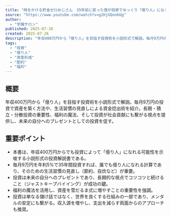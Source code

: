 ```yaml
---
title: "時をかける貯金ゼロおじさん　35年前に戻った僕が投資でゆっくり「億り人」になる話"
source: "https://www.youtube.com/watch?v=g2HjGQonbUg"
author:
  - "学識サロン"
published: 2025-07-26
created: 2025-07-26
description: "年収400万円から「億り人」を目指す投資術を小説形式で解説。毎月9万円の投資で資産を築く方法や、生活習慣の見直しによる資金捻出術を紹介。長期・積立・分散投資の重要性、福利の魔法、そして投資が社会貢献にも繋がる視点を提供し、未来の自分へのプレゼントとしての投資を促す。"
tags:
  - "投資"
  - "億り人"
  - "資産形成"
  - "節約"
  - "福利"
---
```


## 概要

年収400万円から「億り人」を目指す投資術を小説形式で解説。毎月9万円の投資で資産を築く方法や、生活習慣の見直しによる資金捻出術を紹介。長期・積立・分散投資の重要性、福利の魔法、そして投資が社会貢献にも繋がる視点を提供し、未来の自分へのプレゼントとしての投資を促す。

## 重要ポイント

*   本書は、年収400万円からでも投資によって「億り人」になれる可能性を示唆する小説形式の投資解説書である。
*   毎月9万円を年利5%で35年間投資すれば、誰でも億り人になれる計算であり、そのための生活習慣の見直し（節約、自炊など）が重要。
*   投資は未来の自分へのプレゼントであり、長期的な視点でコツコツと続けること（ジャストキープバイイング）が成功の鍵。
*   福利の魔法を活用し、資産を雪だるま式に増やすことの重要性を強調。
*   投資は単なる儲け話ではなく、世界を良くする仕組みの一部であり、メンタルの安定にも繋がる。収入源を増やし、支出を減らす両面からのアプローチも推奨。
